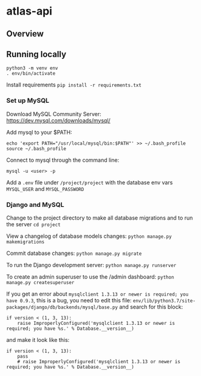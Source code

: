 # atlas-api

## Overview

## Running locally

```
python3 -m venv env
. env/bin/activate
```

Install requirements
`pip install -r requirements.txt`

### Set up MySQL

Download MySQL Community Server: https://dev.mysql.com/downloads/mysql/

Add mysql to your $PATH:
```
echo 'export PATH="/usr/local/mysql/bin:$PATH"' >> ~/.bash_profile
source ~/.bash_profile
```

Connect to mysql through the command line:
```
mysql -u <user> -p
```

Add a `.env` file under `/project/project` with the database env vars `MYSQL_USER` and `MYSQL_PASSWORD`

### Django and MySQL

Change to the project directory to make all database migrations and to run the server
`cd project`

View a changelog of database models changes:
`python manage.py makemigrations`

Commit database changes:
`python manage.py migrate`

To run the Django development server:
`python manage.py runserver`

To create an admin superuser to use the /admin dashboard:
`python manage.py createsuperuser`

If you get an error about `mysqlclient 1.3.13 or newer is required; you have 0.9.3`, this is a bug, you need to edit this file:
`env/lib/python3.7/site-packages/django/db/backends/mysql/base.py` and search for this block:

```
if version < (1, 3, 13):
    raise ImproperlyConfigured('mysqlclient 1.3.13 or newer is required; you have %s.' % Database.__version__)
```
and make it look like this:

```
if version < (1, 3, 13):
    pass
    # raise ImproperlyConfigured('mysqlclient 1.3.13 or newer is required; you have %s.' % Database.__version__)
```

